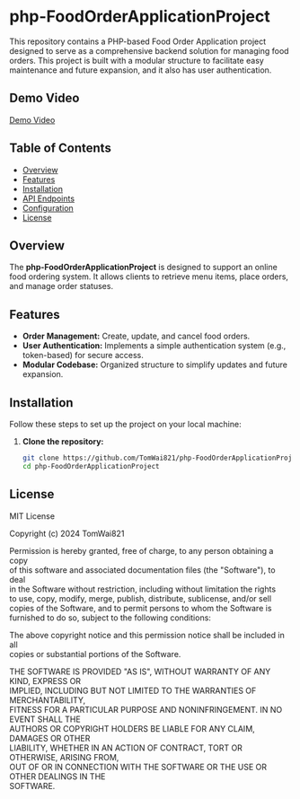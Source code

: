 # php-FoodOrderApplicationProject
This repository contains a PHP-based Food Order Application project designed to serve as a comprehensive backend solution for managing food orders. This project is built with a modular structure to facilitate easy maintenance and future expansion, and it also has user authentication.

## Demo Video
[Demo Video](https://youtu.be/EBK3-b5-vPA)

## Table of Contents
- [Overview](#overview)
- [Features](#features)
- [Installation](#installation)
- [API Endpoints](#api-endpoints)
- [Configuration](#configuration)
- [License](#license)

## Overview
The **php-FoodOrderApplicationProject** is designed to support an online food ordering system. It allows clients to retrieve menu items, place orders, and manage order statuses.

## Features
- **Order Management:** Create, update, and cancel food orders.
- **User Authentication:** Implements a simple authentication system (e.g., token-based) for secure access.
- **Modular Codebase:** Organized structure to simplify updates and future expansion.

## Installation
Follow these steps to set up the project on your local machine:
1. **Clone the repository:**
   ```bash
   git clone https://github.com/TomWai821/php-FoodOrderApplicationProject.git
   cd php-FoodOrderApplicationProject

## License

MIT License

Copyright (c) 2024 TomWai821

Permission is hereby granted, free of charge, to any person obtaining a copy  
of this software and associated documentation files (the "Software"), to deal  
in the Software without restriction, including without limitation the rights  
to use, copy, modify, merge, publish, distribute, sublicense, and/or sell  
copies of the Software, and to permit persons to whom the Software is  
furnished to do so, subject to the following conditions:

The above copyright notice and this permission notice shall be included in all  
copies or substantial portions of the Software.

THE SOFTWARE IS PROVIDED "AS IS", WITHOUT WARRANTY OF ANY KIND, EXPRESS OR  
IMPLIED, INCLUDING BUT NOT LIMITED TO THE WARRANTIES OF MERCHANTABILITY,  
FITNESS FOR A PARTICULAR PURPOSE AND NONINFRINGEMENT. IN NO EVENT SHALL THE  
AUTHORS OR COPYRIGHT HOLDERS BE LIABLE FOR ANY CLAIM, DAMAGES OR OTHER  
LIABILITY, WHETHER IN AN ACTION OF CONTRACT, TORT OR OTHERWISE, ARISING FROM,  
OUT OF OR IN CONNECTION WITH THE SOFTWARE OR THE USE OR OTHER DEALINGS IN THE  
SOFTWARE.

